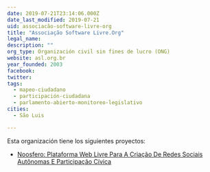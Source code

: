 ```yaml
---
date: 2019-07-21T23:14:06.000Z
date_last_modified: 2019-07-21
uid: associacão-software-livre-org
title: "Associação Software Livre.Org"
legal_name: 
description: ""
org_type: Organización civil sin fines de lucro (ONG)
website: asl.org.br
year_founded: 2003
facebook: 
twitter: 
tags:
  - mapeo-ciudadano
  - participación-ciudadana
  - parlamento-abierto-monitoreo-legislativo
cities: 
  - São Luis

---
```


Esta organización tiene los siguientes proyectos:

- [Noosfero: Plataforma Web Livre Para A Criação De Redes Sociais Autônomas E Participação Cívica](/proyectos/noosfero-plataforma-web-livre-para-a-criacão-de-redes-sociais-autonomas-e-participacão-civica)
